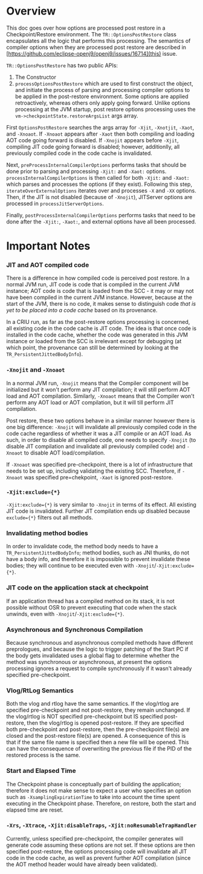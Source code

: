 <!--
Copyright IBM Corp. and others 2023

This program and the accompanying materials are made available under
the terms of the Eclipse Public License 2.0 which accompanies this
distribution and is available at https://www.eclipse.org/legal/epl-2.0/
or the Apache License, Version 2.0 which accompanies this distribution and
is available at https://www.apache.org/licenses/LICENSE-2.0.

This Source Code may also be made available under the following
Secondary Licenses when the conditions for such availability set
forth in the Eclipse Public License, v. 2.0 are satisfied: GNU
General Public License, version 2 with the GNU Classpath
Exception [1] and GNU General Public License, version 2 with the
OpenJDK Assembly Exception [2].

[1] https://www.gnu.org/software/classpath/license.html
[2] https://openjdk.org/legal/assembly-exception.html

SPDX-License-Identifier: EPL-2.0 OR Apache-2.0 OR GPL-2.0 WITH Classpath-exception-2.0 OR LicenseRef-GPL-2.0 WITH Assembly-exception
-->

# Overview

This doc goes over how options are processed post restore in a
Checkpoint/Restore environment. The `TR::OptionsPostRestore` class
encapsulates all the logic that performs this processing. The
semantics of compiler options when they are processed post restore
are described in
[https://github.com/eclipse-openj9/openj9/issues/16714](this)
issue.

`TR::OptionsPostRestore` has two public APIs:
1. The Constructor
2. `processOptionsPostRestore`
which are used to first construct the object, and initiate the process
of parsing and processing compiler options to be applied in the
post-restore environment. Some options are applied retroactively,
whereas others only apply going forward. Unlike options processing at
the JVM startup, post restore options processing uses the
`vm->checkpointState.restoreArgsList` args array.

First `OptionsPostRestore` searches the args array for `-Xjit`,
`-Xnotjit`, `-Xaot`, and `-Xnoaot`. If `-Xnoaot` appears after `-Xaot`
then both compiling and loading AOT code going forward is disabled.
If `-Xnojit` appears before `-Xjit`, compiling JIT code going forward
is disabled; however, additionlly, all previously compiled code in the
code cache is invalidated.

Next, `preProcessInternalCompilerOptions` performs tasks that should
be done prior to parsing and processing `-Xjit:` and `-Xaot:` options.
`processInternalCompilerOptions` is then called for both `-Xjit:` and
`-Xaot:` which parses and processes the options (if they exist).
Following this step, `iterateOverExternalOptions` iterates over and
processes `-X` and `-XX` options. Then, if the JIT is not disabled
(because of `-Xnojit`), JITServer options are processed in
`processJitServerOptions`.

Finally, `postProcessInternalCompilerOptions` performs tasks that need
to be done after the `-Xjit:`, `-Xaot:`, and external options have all
been processed.

# Important Notes

### JIT and AOT compiled code

There is a difference in how compiled code is perceived post restore.
In a normal JVM run, JIT code is code that is compiled in the current
JVM instance; AOT code is code that is loaded from the SCC - it may or
may not have been compiled in the current JVM instance. However,
because at the start of the JVM, there is no code, it makes sense to
distinguish code _that is yet to be placed into a code cache_
based on its provenance.

In a CRIU run, as far as the post-restore options processing is
concerned, all existing code in the code cache is JIT code. The idea
is that once code is installed in the code cache, whether the code
was generated in this JVM instance or loaded from the SCC is
irrelevant except for debugging (at which point, the provenance can
still be determined by looking at the `TR_PersistentJittedBodyInfo`).

### `-Xnojit` and `-Xnoaot`

In a normal JVM run, `-Xnojit` means that the Compiler component will
be initialized but it won't perform any JIT compilation; it will still
perform AOT load and AOT compilation. Similarly, `-Xnoaot` means that
the Compiler won't perform any AOT load or AOT compilation, but it
will till perform JIT compilation.

Post restore, these two options behave in a similar manner however there
is one big difference: `-Xnojit` will invalidate all previously compiled
code in the code cache regardless of whether it was a JIT compile or an
AOT load. As such, in order to disable all compiled code, one needs to
specify `-Xnojit` (to disable JIT compilation and invalidate all previously
compiled code) and `-Xnoaot` to disable AOT load/compilation.

If `-Xnoaot` was specified pre-checkpoint, there is a lot of infrastructure
that needs to be set up, including validating the existing SCC. Therefore,
if `-Xnoaot` was specified pre=chekpoint, `-Xaot` is ignored post-restore.

### `-Xjit:exclude={*}`

`-Xjit:exclude={*}` is very similar to `-Xnojit` in terms of its effect.
All existing JIT code is invalidated. Further JIT compilation ends up
disabled because `exclude={*}` filters out all methods.

### Invalidating method bodies

In order to invalidate code, the method body needs to have a
`TR_PersistentJittedBodyInfo`; method bodies, such as JNI thunks, do
not have a body info, and therefore it is impossible to prevent
invalidate these bodies; they will continue to be executed even with
`-Xnojit`/`-Xjit:exclude={*}`.

### JIT code on the application stack at checkpoint

If an application thread has a compiled method on its stack, it is not
possible without OSR to prevent executing that code when the stack
unwinds, even with `-Xnojit`/`-Xjit:exclude={*}`.

### Asynchronous and Synchronous Compilation

Because synchronous and asynchronous compiled methods have different
preprologues, and because the logic to trigger patching of the Start PC
if the body gets invalidated uses a global flag to determine whether the
method was synchronous or asynchronous, at present the options
processing ignores a request to compile synchronously if it wasn't
already specified pre-checkpoint.

### Vlog/RtLog Semantics

Both the vlog and rtlog have the same semantics. If the vlog/rtlog are
specified pre-checkpoint and not post-restore, they remain unchanged. If
the vlog/rtlog is NOT specified pre-checkpoint but IS specified
post-restore, then the vlog/rtlog is opened post-restore. If they are
specified both pre-checkpoint and post-restore, then the pre-checkpoint
file(s) are closed and the post-restore file(s) are opened. A
consequence of this is that if the same file name is specified then a
new file will be opened. This can have the consequence of overwriting
the previous file if the PID of the restored process is the same.

### Start and Elapsed Time

The Checkpoint phase is conceptually part of building the application;
therefore it does not make sense to expect a user who specifies an
option such as `-XsamplingExpirationTime` to take into account the time
spent executing in the Checkpoint phase. Therefore, on restore, both
the start and elapsed time are reset.

### `-Xrs`, `-Xtrace`, `-Xjit:disableTraps`, `-Xjit:noResumableTrapHandler`

Currently, unless specified pre-checkpoint, the compiler generates will
generate code assuming these options are not set. If these options are
then specified post-restore, the options processing code will
invalidate all JIT code in the code cache, as well as prevent further
AOT compilation (since the AOT method header would have already been
validated).

